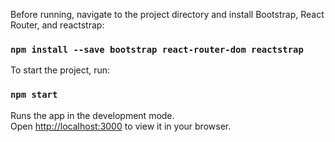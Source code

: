 Before running, navigate to the project directory and install Bootstrap, React Router, and reactstrap:

### `npm install --save bootstrap react-router-dom reactstrap`

To start the project, run:

### `npm start`

Runs the app in the development mode.\
Open [http://localhost:3000](http://localhost:3000) to view it in your browser.
